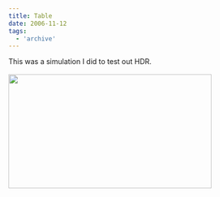 ```yaml
---
title: Table
date: 2006-11-12
tags:
  - 'archive'
---
```


This was a simulation I did to test out HDR.<br /><br /><a onblur="try {parent.deselectBloggerImageGracefully();} catch(e) {}" href="http://3.bp.blogspot.com/_zdYMSK7YuAA/SarguPludAI/AAAAAAAAFGI/06qru56lsmM/s1600-h/table_scene_updated_no_lightsaber_missing_dof.jpg"><img style="float:left; margin:0 10px 10px 0;cursor:pointer; cursor:hand;width: 400px; height: 225px;" src="http://3.bp.blogspot.com/_zdYMSK7YuAA/SarguPludAI/AAAAAAAAFGI/06qru56lsmM/s400/table_scene_updated_no_lightsaber_missing_dof.jpg" border="0" alt="" id="BLOGGER_PHOTO_ID_5308302195872920578" /></a>
